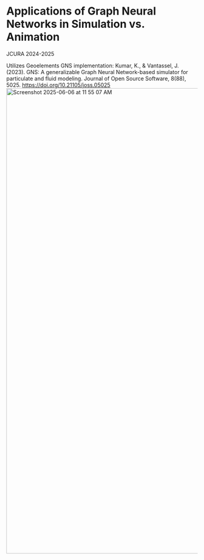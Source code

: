 # Applications of Graph Neural Networks in Simulation vs. Animation
JCURA 2024-2025

Utilizes Geoelements GNS implementation: Kumar, K., & Vantassel, J. (2023). GNS: A generalizable Graph Neural Network-based simulator for particulate and fluid modeling. Journal of Open Source Software, 8(88), 5025. https://doi.org/10.21105/joss.05025
<img width="1226" alt="Screenshot 2025-06-06 at 11 55 07 AM" src="https://github.com/user-attachments/assets/ba4da88c-4e68-4bc5-adfc-47fe96743cb9" />
